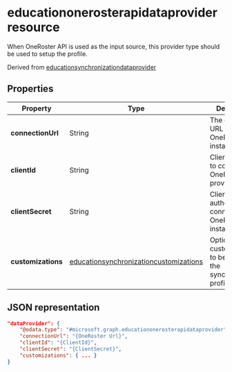 # educationonerosterapidataprovider resource

When OneRoster API is used as the input source, this provider type should be used to setup the profile.

Derived from [educationsynchronizationdataprovider](educationsynchronizationdataprovider.md)

## Properties

| Property | Type | Description |
|-|-|-|
| **connectionUrl** | String | The connection URL to the OneRoster instance |
| **clientId** | String |  Client id used to connect to OneRoster provider |
| **clientSecret** | String |  Client secret to authenticate connection to OneRoster instance |
| **customizations** | [educationsynchronizationcustomizations](educationsynchronizationcustomizations.md) | Optional customization to be applied to the synchronization profile.

## JSON representation

```json
"dataProvider": {
    "@odata.type": "#microsoft.graph.educationonerosterapidataprovider",
    "connectionUrl": "{OneRoster Url}",
    "clientId": "{ClientId}",
    "clientSecret": "{ClientSecret}",
    "customizations": { ... }
}
```
